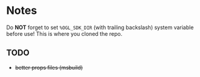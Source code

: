 # Notes
Do **NOT** forget to set `%OGL_SDK_DIR` (with trailing backslash) system variable before use!
This is where you cloned the repo.

## TODO
* ~~better props files (msbuild)~~